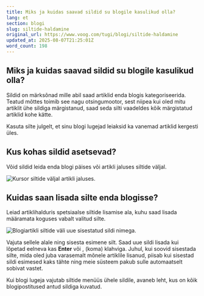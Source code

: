 ```yaml
---
title: Miks ja kuidas saavad sildid su blogile kasulikud olla?
lang: et
section: blogi
slug: siltide-haldamine
original_url: https://www.voog.com/tugi/blogi/siltide-haldamine
updated_at: 2025-08-07T21:25:01Z
word_count: 198
---
```

## Miks ja kuidas saavad sildid su blogile kasulikud olla?

Sildid on märksõnad mille abil saad artiklid enda blogis kategoriseerida. Teatud mõttes toimib see nagu otsingumootor, sest niipea kui oled mitu artiklit ühe sildiga märgistanud, saad seda silti vaadeldes kõik märgistatud artiklid kohe kätte.

Kasuta silte julgelt, et sinu blogi lugejad leiaksid ka vanemad artiklid kergesti üles.

## Kus kohas sildid asetsevad?

Võid sildid leida enda blogi päises või artikli jaluses siltide väljal.

![Kursor siltide väljal artikli jaluses.](https://media.voog.com/0000/0036/2183/photos/Halda_ja_muuda_blogisilte_block.webp "Kursor siltide väljal artikli jaluses.")

## Kuidas saan lisada silte enda blogisse?

Leiad artiklihalduris spetsiaalse siltide lisamise ala, kuhu saad lisada määramata koguses vabalt valitud silte.

![Blogiartikli siltide väli uue sisestatud sildi nimega.](https://media.voog.com/0000/0036/2183/photos/Halda_ja_muuda_blogisilte_2_block.webp "Blogiartikli siltide väli uue sisestatud sildi nimega.")

Vajuta sellele alale ning sisesta esimene silt. Saad uue sildi lisada kui lõpetad eelneva kas **Enter** või , (koma) klahviga. Juhul, kui soovid sisestada silte, mida oled juba varasemalt mõnele artiklile lisanud, piisab kui sisestad sildi esimesed kaks tähte ning meie süsteem pakub sulle automaatselt sobivat vastet.

Kui blogi lugeja vajutab siltide menüüs ühele sildile, avaneb leht, kus on kõik blogipostitused antud sildiga kuvatud.
